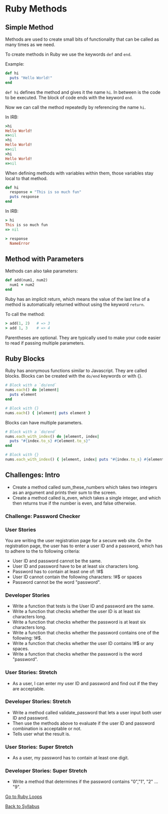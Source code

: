 # Ruby Methods

## Simple Method

Methods are used to create small bits of functionality that can be called as many times as we need.

To create methods in Ruby we use the keywords `def` and `end`.

Example:
```RUBY
def hi
  puts "Hello World!"
end
```
`def hi` defines the method and gives it the name `hi`. In between is the code to be executed. The block of code ends with the keyword `end`.

Now we can call the method repeatedly by referencing the name `hi`.

In IRB:
```RUBY
>hi
Hello World!
=>nil
>hi
Hello World!
=>nil
>hi
Hello World!
=>nil
```

When defining methods with variables within them, those variables stay local to that method.

```RUBY
def hi
  response = "This is so much fun"
  puts response
end
```
In IRB:
```RUBY
> hi
This is so much fun
=> nil

> response
  NameError
```

## Method with Parameters

Methods can also take parameters:

```RUBY
def add(num1, num2)
  num1 + num2
end
```

Ruby has an implicit return, which means the value of the last line of a method is automatically returned without using the keyword `return`.

To call the method:
```RUBY
> add(1, 2)   # => 3
> add 1, 3    # => 4
```

Parentheses are optional. They are typically used to make your code easier to read if passing multiple parameters.


## Ruby Blocks

Ruby has anonymous functions similar to Javascript. They are called blocks. Blocks can be created with the `do/end` keywords or with {}.

```RUBY
# Block with a `do/end`
nums.each() do |element|
  puts element
end

# Block with {}
nums.each() { |element| puts element }
```

Blocks can have multiple parameters.

```RUBY
# Block with a `do/end`
nums.each_with_index() do |element, index|
  puts "#{index.to_s} #{element.to_s}"
end

# Block with {}
nums.each_with_index() { |element, index| puts "#{index.to_s} #{element.to_s}" }
```


## Challenges: Intro

- Create a method called sum_these_numbers which takes two integers as an argument and prints their sum to the screen.
- Create a method called is_even, which takes a single integer, and which then returns true if the number is even, and false otherwise.


### Challenge: Password Checker

### User Stories

You are writing the user registration page for a secure web site.
On the registration page, the user has to enter a user ID and a password, which has to adhere to the to following criteria:

- User ID and password cannot be the same.
- User ID and password have to be at least six characters long.
- Password has to contain at least one of: !#$
- User ID cannot contain the following characters: !#$ or spaces
- Password cannot be the word "password".

### Developer Stories

- Write a function that tests is the User ID and password are the same.
- Write a function that checks whether the user ID is at least six characters long.
- Write a function that checks whether the password is at least six characters long.
- Write a function that checks whether the password contains one of the following: !#$.
- Write a function that checks whether the user ID contains !#$ or any spaces.
- Write a function that checks whether the password is the word "password".

### User Stories: Stretch

- As a user, I can enter my user ID and password and find out if the they are acceptable.

### Developer Stories: Stretch

- Write a method called validate_password that lets a user input both user ID and password.
- Then use the methods above to evaluate if the user ID and password combination is acceptable or not.
- Tells user what the result is.

### User Stories: Super Stretch

- As a user, my password has to contain at least one digit.

### Developer Stories: Super Stretch
- Write a method that determines if the password contains "0","1", "2" ... "9".


[Go to Ruby Loops](./rb_loops.md)

[Back to Syllabus](../README.md)
